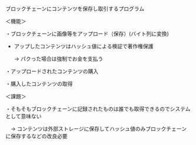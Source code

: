 ブロックチェーンにコンテンツを保存し取引するプログラム

＜機能＞

・ブロックチェーンに画像等をアップロード（保存）(バイト列に変換)
  - アップしたコンテンツはハッシュ値による検証で著作権保護
    
    → パクった場合は強制でお金を支払う
  
・アップロードされたコンテンツの購入

・購入したコンテンツの取得

＜課題＞

・そもそもブロックチェーンに記録されたものは誰でも取得できるのでシステムとして意味ない

　→ コンテンツは外部ストレージに保存してハッシュ値のみブロックチェーンに保存するなどの改良必要

